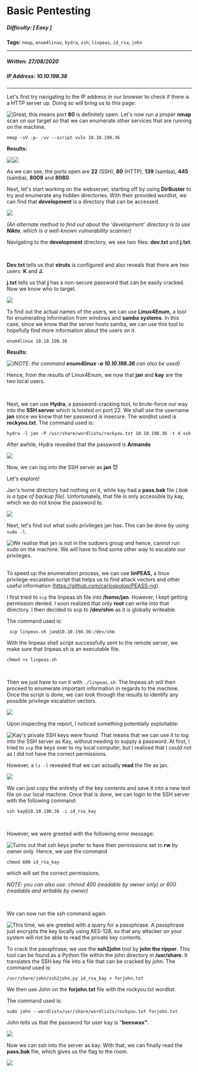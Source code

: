 # Basic Pentesting

##### Difficulty: [ Easy ]

**Tags:** `nmap`, `enum4linux`, `hydra`, `ssh`, `linpeas`, `id_rsa`, `john`

---

##### Written: 27/08/2020

##### IP Address: 10.10.198.36

---

Let's first try navigating to the IP address in our browser to check if there is a HTTP server up. Doing so will bring us to this page:

<img style="float: left;" src="screenshots/screenshot1.png">

Great, this means port **80** is definitely open. Let's now run a proper **nmap** scan on our target so that we can enumerate other services that are running on the machine.

```
nmap -sV -p- -vv --script vuln 10.10.198.36 
```

**Results:**

<img style="float: left;" src="screenshots/screenshot2.png">

<img style="float: left;" src="screenshots/screenshot3.png">

<br>

As we can see, the ports open are **22** (SSH), **80** (HTTP), **139** (samba), **445** (samba), **8009** and **8080**.

Next, let's start working on the webserver, starting off by using **DirBuster** to try and enumerate any hidden directories. With their provided wordlist, we can find that **development** is a directory that can be accessed.

<img style="float: left;" src="screenshots/screenshot4.png">

<br>

*(An alternate method to find out about the 'development' directory is to use **Nikto**, which is a well-known vulnerability scanner)*

Navigating to the **development** directory, we see two files: **dev.txt** and **j.txt**.

<br>

**Dev.txt** tells us that **struts** is configured and also reveals that there are two users: **K** and **J.** 

**j.txt** tells us that **j** has a non-secure password that can be easily cracked. Now we know who to target.

<img style="float: left;" src="screenshots/screenshot5.png">

<br>

To find out the actual names of the users, we can use **Linux4Enum,** a tool for enumerating information from windows and **samba systems**. In this case, since we know that the server hosts samba, we can use this tool to hopefully find more information about the users on it.

```
enum4linux 10.10.198.36
```

**Results:**

<img style="float: left;" src="screenshots/screenshot6.png">

*(NOTE: the command **enum4linux -a 10.10.198.36** can also be used)*

Hence, from the results of Linux4Enum, we now that **jan** and **kay** are the two local users.

<br>

Next, we can use **Hydra**, a password-cracking tool, to brute-force our way into the **SSH server** which is hosted on port 22. We shall use the username **jan** since we know that her password is insecure. The wordlist used is **rockyou.txt**. The command used is:

```
hydra -l jan -P /usr/share/wordlists/rockyou.txt 10.10.198.36 -t 4 ssh
```

After awhile, Hydra revealed that the password is **Armando**

<img style="float: left;" src="screenshots/screenshot7.png">

<br>

Now, we can log into the SSH server as **jan** :smiling_imp: 

Let's explore!

Jan's home directory had nothing on it, while kay had a **pass.bak** file *(.bak is a type of backup file)*. Unfortunately, that file is only accessible by kay, which we do not know the password to. 

<img style="float: left;" src="screenshots/screenshot8.png">

<br>

Next, let's find out what sudo privileges jan has. This can be done by using ```sudo -l```. 

<img style="float: left;" src="screenshots/screenshot9.png">

We realise that jan is not in the sudoers group and hence, cannot run sudo on the machine. We will have to find some other way to escalate our privileges.

<br>To speed up the enumeration process, we can use **linPEAS,** a linux privilege-escalation script that helps us to find attack vectors and other useful information (https://github.com/carlospolop/PEASS-ng).

I first tried to ```scp``` the linpeas.sh file into **/home/jan**. However, I kept getting permission denied. I soon realized that only **root** can write into that directory. I then decided to scp to **/dev/shm** as it is globally writeable.

The command used is:

```
 scp linpeas.sh jan@10.10.198.36:/dev/shm
```

With the linpeas shell script successfully sent to the remote server, we make sure that linpeas.sh is an executable file.

```
chmod +x linpeas.sh
```

<br>

Then we just have to run it with ```./linpeas.sh```. The linpeas.sh will then proceed to enumerate important information in regards to the machine. Once the script is done, we can look through the results to identify any possible privilege escalation vectors.

<img style="float: left;" src="screenshots/screenshot10.png">

<br>

Upon inspecting the report, I noticed something potentially exploitable:

<img style="float: left;" src="screenshots/screenshot11.png">

Kay's private SSH keys were found. That means that we can use it to log into the SSH server as Kay, without needing to supply a password. At first, I tried to ```scp``` the keys over to my local computer, but I realised that I could not as I did not have the correct permissions. 

However, a ```ls -l``` revealed that we can actually **read** the file as jan.

<img style="float: left;" src="screenshots/screenshot12.png">

<br>

We can just copy the entirety of the key contents and save it into a new text file on our local machine. Once that is done, we can login to the SSH server with the following command:

```
ssh kay@10.10.198.36 -i id_rsa_kay
```

<br>

However, we were greeted with the following error message:

<img style="float: left;" src="screenshots/screenshot13.png">

Turns out that ssh keys prefer to have their permissions set to **rw** by owner only. Hence, we use the command 

```
chmod 600 id_rsa_kay
```

which will set the correct permissions.

*NOTE: you can also use: chmod 400 (readable by owner only) or 600 (readable and writable by owner)*

<br>

We can now run the ssh command again.

<img style="float: left;" src="screenshots/screenshot14.png">

This time, we are greeted with a query for a passphrase. A passphrase just encrypts the key locally using AES-128, so that any attacker on your system will not be able to read the private key contents.

To crack the passphrase, we use the **ssh2john** tool by **john the ripper**. This tool can be found as a Python file within the john directory in **/usr/share**. It translates the SSH key file into a file that can be cracked by john. The command used is:

```
/usr/share/john/ssh2john.py id_rsa_kay > forjohn.txt
```

We then use John on the **forjohn.txt** file with the rockyou.txt wordlist.

The command used is: 

```
sudo john --wordlist=/usr/share/wordlists/rockyou.txt forjohn.txt
```

John tells us that the password for user kay is "**beeswax"**.

<img style="float: left;" src="screenshots/screenshot15.png">

<br>

Now we can ssh into the server as kay. With that, we can finally read the **pass.bak** file, which gives us the flag to the room.

<img style="float: left;" src="screenshots/screenshot16.png">

